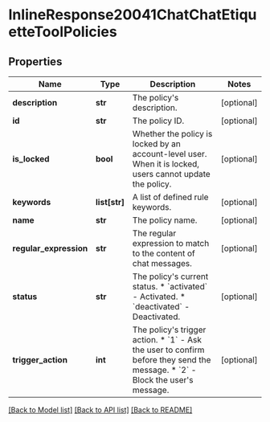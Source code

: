 # InlineResponse20041ChatChatEtiquetteToolPolicies

## Properties
Name | Type | Description | Notes
------------ | ------------- | ------------- | -------------
**description** | **str** | The policy&#x27;s description. | [optional] 
**id** | **str** | The policy ID. | [optional] 
**is_locked** | **bool** | Whether the policy is locked by an account-level user. When it is locked, users cannot update the policy. | [optional] 
**keywords** | **list[str]** | A list of defined rule keywords. | [optional] 
**name** | **str** | The policy name. | [optional] 
**regular_expression** | **str** | The regular expression to match to the content of chat messages. | [optional] 
**status** | **str** | The policy&#x27;s current status.  * &#x60;activated&#x60; - Activated.  * &#x60;deactivated&#x60; - Deactivated. | [optional] 
**trigger_action** | **int** | The policy&#x27;s trigger action.  * &#x60;1&#x60; - Ask the user to confirm before they send the message.  * &#x60;2&#x60; - Block the user&#x27;s message. | [optional] 

[[Back to Model list]](../README.md#documentation-for-models) [[Back to API list]](../README.md#documentation-for-api-endpoints) [[Back to README]](../README.md)

